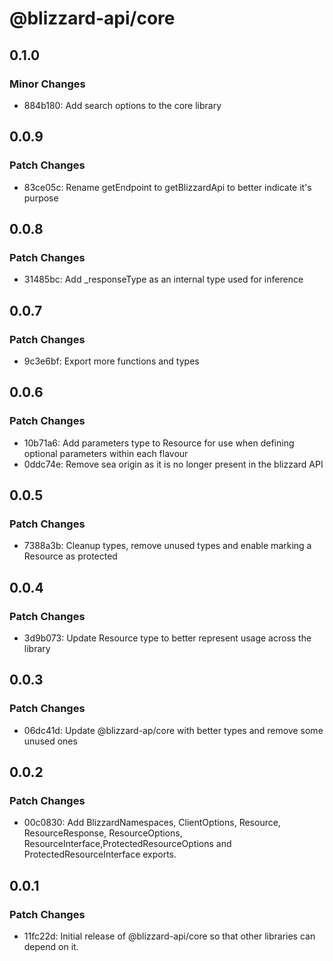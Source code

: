 # @blizzard-api/core

## 0.1.0

### Minor Changes

- 884b180: Add search options to the core library

## 0.0.9

### Patch Changes

- 83ce05c: Rename getEndpoint to getBlizzardApi to better indicate it's purpose

## 0.0.8

### Patch Changes

- 31485bc: Add \_responseType as an internal type used for inference

## 0.0.7

### Patch Changes

- 9c3e6bf: Export more functions and types

## 0.0.6

### Patch Changes

- 10b71a6: Add parameters type to Resource for use when defining optional parameters within each flavour
- 0ddc74e: Remove sea origin as it is no longer present in the blizzard API

## 0.0.5

### Patch Changes

- 7388a3b: Cleanup types, remove unused types and enable marking a Resource as protected

## 0.0.4

### Patch Changes

- 3d9b073: Update Resource type to better represent usage across the library

## 0.0.3

### Patch Changes

- 06dc41d: Update @blizzard-ap/core with better types and remove some unused ones

## 0.0.2

### Patch Changes

- 00c0830: Add BlizzardNamespaces, ClientOptions, Resource, ResourceResponse, ResourceOptions, ResourceInterface,ProtectedResourceOptions and ProtectedResourceInterface exports.

## 0.0.1

### Patch Changes

- 11fc22d: Initial release of @blizzard-api/core so that other libraries can depend on it.
